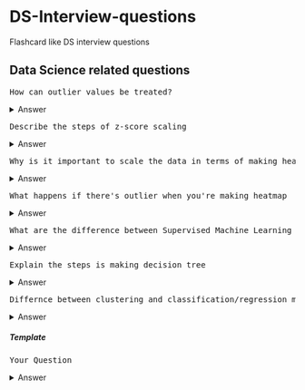 # DS-Interview-questions
Flashcard like DS interview questions

## Data Science related questions

<pre>How can outlier values be treated?</pre>

<details>
  <summary>Answer</summary>
  
  1. Can be dropped if it's garbage value  
  -- e.g. height = abc ft, then it's string value instead of int or float, hence can be dropped  
  -- if it's extreme value, it can be removed
  
  2. If you cannot drop outliers, you can try  
  -- a different model. Data detected as outliers by linear models can be fit by nonlinear models => be sure to use the correct model  
  -- normalizing the data => the extreme data points are pulled to a similar range  
  -- you can use algorithms that are less affected by outliers; example would be random forest
  
</details>

<pre>Describe the steps of z-score scaling</pre>

<details>
  <summary>Answer</summary>
  
  1. Calculate mean  
  2. Subtract the mean from each value  
  3. Calculate the standard deviation  
  4. Divide by the standard deviation  
  Mathematical formula : {(sample value) - (the mean)} / (standard deviation)  

</details>

<pre>Why is it important to scale the data in terms of making heatmaps</pre>

<details>
  <summary>Answer</summary>
  
  Because otherwise the data are sparsely located, hence it wold make so many shades of heatmap. And we can only discern so many shades of colors.  
  The wider the range, the more subtle the difference in the shades. By tightly grouping the data, we use fewer shades and it's easier to see.  
</details>

<pre>What happens if there's outlier when you're making heatmap</pre>

<details>
  <summary>Answer</summary>
  
  This case, the standard deviation will be much bigger, the values near zero will get compressed a lot and it will be hard to separate them with only few shades.  
</details>

<pre>What are the difference between Supervised Machine Learning and Unsupervised Machine Learning? </pre>

<details>
  <summary>Answer</summary>
  
  1. Supervised ML
  -- Uses known and labeled data as input  
  -- Has a feedback mechanism  
  -- Most commonly used supervised ML algorithms are decision trees, logistic regression, and support vector machine  
  
  2. Unsupervised ML
  -- Uses unlabeled data as input  
  -- Doesn't have feedback mechanism  
  -- Most commonly used unsupervised ML algorithms are k-means clustering, hierarchical clustering, and apriori algorithm  
</details>


<pre>Explain the steps is making decision tree</pre>

<details>
  <summary>Answer</summary>
  
  1. Take the entire data set as input  
  2. Calculate entropy of the target variable, as well as the predictor attributes  
  3. Calculate your information gain of all attributes  
  4. Choose the attribute with the highest information gain as the root node  
  5. Repeat the same procedure on every branch until the decision node of each branch is finalized  
  
  
</details>

<pre>Differnce between clustering and classification/regression models</pre>

<details>
  <summary>Answer</summary>
  In classification and regression models, we are given a data set(D) which contains data points(Xi) and class labels(Yi). Where, Yi’s belong to {0,1} or {0,1,2,…,n) for Classification models and Yi’s belong to real values for regression models.  
  When it comes to clustering, we’re provided with a data set that contains only data points(Xi). Here we’re not provided with the class labels(Yi).
  
</details>

##### Template
<pre>Your Question</pre>

<details>
  <summary>Answer</summary>
  
  1. FirstPoint 
  -- 
  -- 
  
  2. SecondPoint
  -- 
  
</details>




